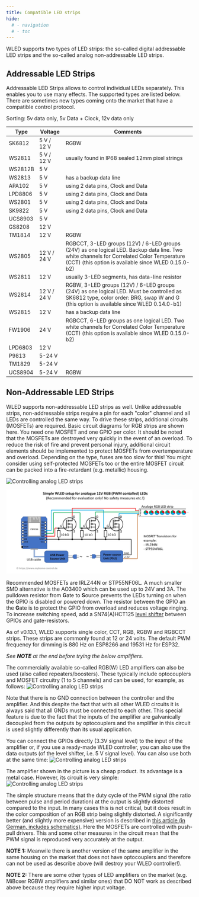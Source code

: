 ```yaml
---
title: Compatible LED strips
hide:
  # - navigation
  # - toc
---
```


WLED supports two types of LED strips: the so-called digital addressable LED strips and the so-called analog non-addressable LED strips.

## Addressable LED Strips

Addressable LED Strips allows to control individual LEDs separately. This enables you to use many effects. The supported types are listed below. There are sometimes new types coming onto the market that have a compatible control protocol.

Sorting: 5v data only, 5v Data + Clock, 12v data only

| Type | Voltage | Comments |
|---|---|---|
SK6812 | 5&nbsp;V / 12&nbsp;V | RGBW
WS2811 | 5&nbsp;V / 12&nbsp;V | usually found in IP68 sealed 12mm pixel strings
WS2812B | 5&nbsp;V |
WS2813 | 5&nbsp;V | has a backup data line
APA102 | 5&nbsp;V | using 2 data pins, Clock and Data
LPD8806 | 5&nbsp;V | using 2 data pins, Clock and Data
WS2801 | 5&nbsp;V | using 2 data pins, Clock and Data
SK9822 | 5&nbsp;V | using 2 data pins, Clock and Data
UCS8903 | 5&nbsp;V |
GS8208 | 12&nbsp;V |
TM1814 | 12&nbsp;V | RGBW
WS2805 | 12&nbsp;V / 24&nbsp;V | RGBCCT, 3-LED groups (12V) / 6-LED groups (24V) as one logical LED. Backup data line. Two white channels for Correlated Color Temperature (CCT) (this option is available since WLED 0.15.0-b2)
WS2811 | 12&nbsp;V | usually 3-LED segments, has data-line resistor
WS2814 | 12&nbsp;V / 24&nbsp;V | RGBW, 3-LED groups (12V) / 6-LED groups (24V) as one logical LED. Must be controlled as SK6812 type, color order: BRG, swap W and G (this option is available since WLED 0.14.0-b1) 
WS2815 | 12&nbsp;V | has a backup data line
FW1906 | 24&nbsp;V | RGBCCT, 6-LED groups as one logical LED. Two white channels for Correlated Color Temperature (CCT) (this option is available since WLED 0.15.0-b2)
LPD6803 | 12&nbsp;V |
P9813 | 5-24&nbsp;V |
TM1829 | 5-24&nbsp;V |
UCS8904 | 5-24&nbsp;V | RGBW

## Non-Addressable LED Strips

WLED supports non-addressable LED strips as well. Unlike addressable strips, non-addressable strips require a pin for each "color" channel and all LEDs are controlled the same way. To drive these strips, additional circuits (MOSFETs) are required. Basic circuit diagrams for RGB strips are shown here. You need one MOSFET and one GPIO per color. It should be noted that the MOSFETs are destroyed very quickly in the event of an overload. To reduce the risk of fire and prevent personal injury, additional circuit elements should be implemented to protect MOSFETs from overtemperature and overload. Depending on the type, fuses are too slow for this! You might consider using self-protected MOSFETs too or the entire MOSFET circuit can be packed into a fire-retardant (e.g. metallic) housing.

![Controlling analog LED strips](../assets/images/content/12Vanalog_wiringRGB.png)

![Controlling analog LED strips](../assets/images/content/pic29.jpg)

Recommended MOSFETs are IRLZ44N or STP55NF06L. A much smaller SMD alternative is the AO3400 which can be used up to 24V and 3A. The pulldown resistor from **G**ate to **S**ource prevents the LEDs turning on when the GPIO is disabled or powered down. The resistor between the GPIO an the **G**ate is to protect the GPIO from overload and reduces voltage ringing. To increase switching speed, add a SN74(A)HCT125 [level shifter](/basics/compatible-hardware#levelshifters) between GPIOs and gate-resistors.

As of v0.13.1, WLED supports single color, CCT, RGB, RGBW and RGBCCT strips. These strips are commonly found at 12 or 24 volts.
The default PWM frequency for dimming is 880 Hz on ESP8266 and 19531 Hz for ESP32.

_See **NOTE** at the end before trying the below amplifiers._

The commercially available so-called RGB(W) LED amplifiers can also be used (also called repeaters/boosters). These typically include optocouplers and MOSFET circuitry (1 to 5 channels) and can be used, for example, as follows:
![Controlling analog LED strips](../assets/images/content/pic44.jpg)

Note that there is no GND connection between the controller and the amplifier. And this despite the fact that with all other WLED circuits it is always said that all GNDs must be connected to each other. This special feature is due to the fact that the inputs of the amplifier are galvanically decoupled from the outputs by optocouplers and the amplifier in this circuit is used slightly differently than its usual application.

You can connect the GPIOs directly (3.3V signal level) to the input of the amplifier or, if you use a ready-made WLED controller, you can also use the data outputs (of the level shifter, i.e. 5 V signal level). You can also use both at the same time:
![Controlling analog LED strips](../assets/images/content/pic46.jpg)

The amplifier shown in the picture is a cheap product. Its advantage is a metal case. However, its circuit is very simple:
![Controlling analog LED strips](../assets/images/content/pic48.jpg)

The simple structure means that the duty cycle of the PWM signal (the ratio between pulse and period duration) at the output is slightly distorted compared to the input. In many cases this is not critical, but it does result in the color composition of an RGB strip being slightly distorted. A significantly better (and slightly more expensive) version is described in <a href="https://media.elv.com/file/143195_led_rgbw_repeater.pdf" target="_blank">this article (in German, includes schematics)</a>. Here the MOSFETs are controlled with push-pull drivers. This and some other measures in the circuit mean that the PWM signal is reproduced very accurately at the output.

**NOTE 1:** Meanwile there is another version of the same amplifier in the same housing on the market that does not have optocouplers and therefore can not be used as describe above (will destroy your WLED controller!).

**NOTE 2:** There are some other types of LED amplifiers on the market (e.g. MiBoxer RGBW amplifiers and similar ones) that DO NOT work as described above because they require higher input voltage.

